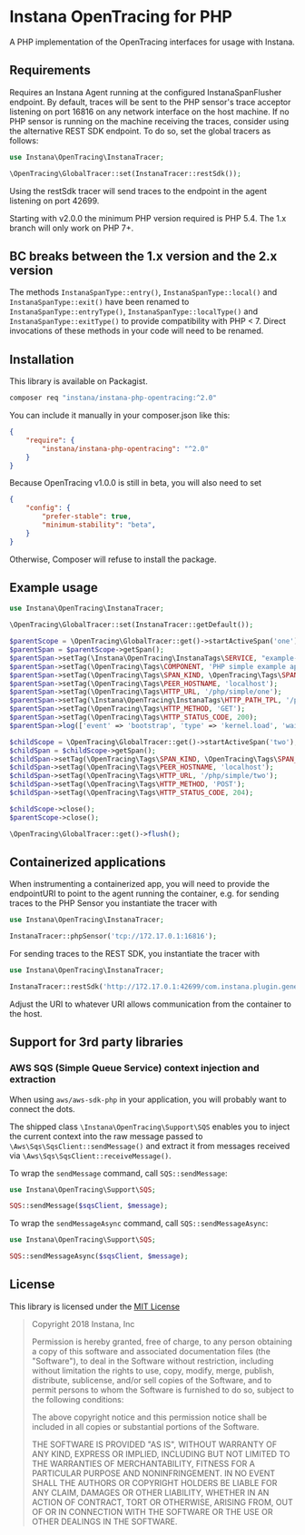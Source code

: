 # Instana OpenTracing for PHP

A PHP implementation of the OpenTracing interfaces for usage with Instana.

## Requirements

Requires an Instana Agent running at the configured  InstanaSpanFlusher  endpoint. By default,
traces will be sent to the PHP sensor's trace acceptor listening on port 16816 on any network
interface on the host machine. If no PHP sensor is running on the machine receiving the traces,
consider using the alternative REST SDK endpoint. To do so, set the global tracers as follows:

```php
use Instana\OpenTracing\InstanaTracer;

\OpenTracing\GlobalTracer::set(InstanaTracer::restSdk());
```

Using the restSdk tracer will send traces to the endpoint in the agent listening on port 42699.

Starting with v2.0.0 the minimum PHP version required is PHP 5.4.
The 1.x branch will only work on PHP 7+.

## BC breaks between the 1.x version and the 2.x version

The methods `InstanaSpanType::entry()`, `InstanaSpanType::local()` and `InstanaSpanType::exit()`
have been renamed to `InstanaSpanType::entryType()`, `InstanaSpanType::localType()` and
`InstanaSpanType::exitType()` to provide compatibility with PHP < 7. Direct invocations of these
methods in your code will need to be renamed.

## Installation

This library is available on Packagist.

```bash
composer req "instana/instana-php-opentracing:^2.0"
```

You can include it manually in your composer.json like this:

```json
{
    "require": {
        "instana/instana-php-opentracing": "^2.0"
    }
}
```

Because OpenTracing v1.0.0 is still in beta, you will also need to set

```json
{
    "config": {
        "prefer-stable": true,
        "minimum-stability": "beta",
    }
}
```

Otherwise, Composer will refuse to install the package.

## Example usage

```php
use Instana\OpenTracing\InstanaTracer;

\OpenTracing\GlobalTracer::set(InstanaTracer::getDefault());

$parentScope = \OpenTracing\GlobalTracer::get()->startActiveSpan('one');
$parentSpan = $parentScope->getSpan();
$parentSpan->setTag(\Instana\OpenTracing\InstanaTags\SERVICE, "example-service");
$parentSpan->setTag(\OpenTracing\Tags\COMPONENT, 'PHP simple example app');
$parentSpan->setTag(\OpenTracing\Tags\SPAN_KIND, \OpenTracing\Tags\SPAN_KIND_RPC_SERVER);
$parentSpan->setTag(\OpenTracing\Tags\PEER_HOSTNAME, 'localhost');
$parentSpan->setTag(\OpenTracing\Tags\HTTP_URL, '/php/simple/one');
$parentSpan->setTag(\Instana\OpenTracing\InstanaTags\HTTP_PATH_TPL, '/php/simple/{id}');
$parentSpan->setTag(\OpenTracing\Tags\HTTP_METHOD, 'GET');
$parentSpan->setTag(\OpenTracing\Tags\HTTP_STATUS_CODE, 200);
$parentSpan->log(['event' => 'bootstrap', 'type' => 'kernel.load', 'waiter.millis' => 1500]);

$childScope = \OpenTracing\GlobalTracer::get()->startActiveSpan('two');
$childSpan = $childScope->getSpan();
$childSpan->setTag(\OpenTracing\Tags\SPAN_KIND, \OpenTracing\Tags\SPAN_KIND_RPC_CLIENT);
$childSpan->setTag(\OpenTracing\Tags\PEER_HOSTNAME, 'localhost');
$childSpan->setTag(\OpenTracing\Tags\HTTP_URL, '/php/simple/two');
$childSpan->setTag(\OpenTracing\Tags\HTTP_METHOD, 'POST');
$childSpan->setTag(\OpenTracing\Tags\HTTP_STATUS_CODE, 204);

$childScope->close();
$parentScope->close();

\OpenTracing\GlobalTracer::get()->flush();
```

## Containerized applications

When instrumenting a containerized app, you will need to provide the endpointURI to point to the
agent running the container, e.g. for sending traces to the PHP Sensor you instantiate the tracer with

```php
use Instana\OpenTracing\InstanaTracer;

InstanaTracer::phpSensor('tcp://172.17.0.1:16816');
```

For sending traces to the REST SDK, you instantiate the tracer with

```php
use Instana\OpenTracing\InstanaTracer;

InstanaTracer::restSdk('http://172.17.0.1:42699/com.instana.plugin.generic.trace');
```

Adjust the URI to whatever URI allows communication from the container to the host.

## Support for 3rd party libraries

### AWS SQS (Simple Queue Service) context injection and extraction

When using `aws/aws-sdk-php` in your application, you will probably want to connect the dots.

The shipped class `\Instana\OpenTracing\Support\SQS` enables you to inject the current context
into the raw message passed to `\Aws\Sqs\SqsClient::sendMessage()` and extract it from messages
received via `\Aws\Sqs\SqsClient::receiveMessage()`.

To wrap the `sendMessage` command, call `SQS::sendMessage`:

```php
use Instana\OpenTracing\Support\SQS;

SQS::sendMessage($sqsClient, $message);
```

To wrap the `sendMessageAsync` command, call `SQS::sendMessageAsync`:

```php
use Instana\OpenTracing\Support\SQS;

SQS::sendMessageAsync($sqsClient, $message);
```

## License

This library is licensed under the [MIT License](https://opensource.org/licenses/MIT)

> Copyright 2018 Instana, Inc
>
>  Permission is hereby granted, free of charge, to any person obtaining a copy of this software and associated documentation files (the "Software"), to deal in the Software without restriction, including without limitation the rights to use, copy, modify, merge, publish, distribute, sublicense, and/or sell copies of the Software, and to permit persons to whom the Software is furnished to do so, subject to the following conditions:
>
>  The above copyright notice and this permission notice shall be included in all copies or substantial portions of the Software.
>
>  THE SOFTWARE IS PROVIDED "AS IS", WITHOUT WARRANTY OF ANY KIND, EXPRESS OR IMPLIED, INCLUDING BUT NOT LIMITED TO THE WARRANTIES OF MERCHANTABILITY, FITNESS FOR A PARTICULAR PURPOSE AND NONINFRINGEMENT. IN NO EVENT SHALL THE AUTHORS OR COPYRIGHT HOLDERS BE LIABLE FOR ANY CLAIM, DAMAGES OR OTHER LIABILITY, WHETHER IN AN ACTION OF CONTRACT, TORT OR OTHERWISE, ARISING FROM, OUT OF OR IN CONNECTION WITH THE SOFTWARE OR THE USE OR OTHER DEALINGS IN THE SOFTWARE.
